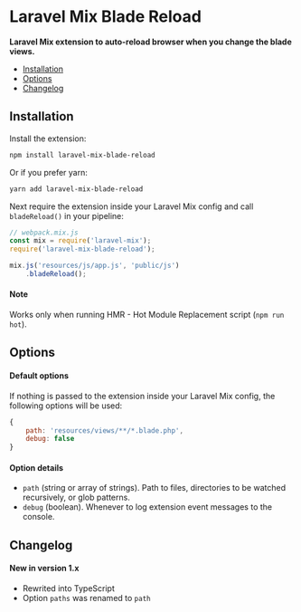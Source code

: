 # Laravel Mix Blade Reload

**Laravel Mix extension to auto-reload browser when you change the blade views.**

* [Installation](https://github.com/debute/laravel-mix-blade-reload#installation)
* [Options](https://github.com/debute/laravel-mix-blade-reload#options)
* [Changelog](https://github.com/debute/laravel-mix-blade-reload#changelog)

## Installation

Install the extension:

```sh
npm install laravel-mix-blade-reload
```

Or if you prefer yarn:

```sh
yarn add laravel-mix-blade-reload
```

Next require the extension inside your Laravel Mix config and call `bladeReload()` in your pipeline:

```js
// webpack.mix.js
const mix = require('laravel-mix');
require('laravel-mix-blade-reload');

mix.js('resources/js/app.js', 'public/js')
    .bladeReload();
```

#### Note

Works only when running HMR - Hot Module Replacement script (`npm run hot`).

## Options

#### Default options

If nothing is passed to the extension inside your Laravel Mix config, the following options will be used:

```js
{
    path: 'resources/views/**/*.blade.php',
    debug: false
}
```

#### Option details

* `path` (string or array of strings). Path to files, directories to be watched
recursively, or glob patterns.
* `debug` (boolean). Whenever to log extension event messages to the console.

## Changelog

#### New in version 1.x

* Rewrited into TypeScript
* Option `paths` was renamed to `path`